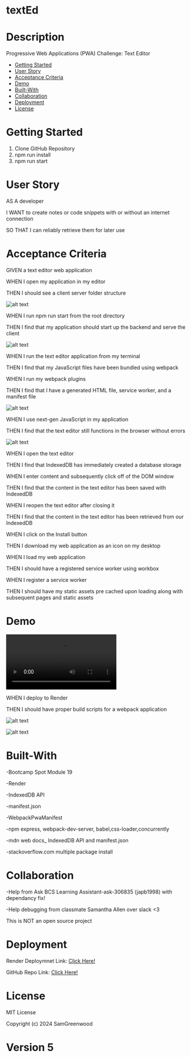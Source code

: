 # textEd

# Description
Progressive Web Applications (PWA) Challenge: Text Editor

- [Getting Started](#getting-started)
- [User Story](#user-story)
- [Acceptance Criteria](#acceptance-criteria)
- [Demo](#Demo)
- [Built-With](#built-with)
- [Collaboration](#collaboration)
- [Deployment](#deployment)
- [License](#license)

# Getting Started

1. Clone GitHub Repository
2. npm run install 
3. npm run start

# User Story

AS A developer

I WANT to create notes or code snippets with or without an internet connection

SO THAT I can reliably retrieve them for later use

# Acceptance Criteria

GIVEN a text editor web application

WHEN I open my application in my editor

THEN I should see a client server folder structure

![alt text](client/src/images/clientfiles.png)

WHEN I run npm run start from the root directory

THEN I find that my application should start up the backend and serve the client

![alt text](client/src/images/npmrunstart.png)

WHEN I run the text editor application from my terminal

THEN I find that my JavaScript files have been bundled using webpack

WHEN I run my webpack plugins

THEN I find that I have a generated HTML file, service worker, and a manifest file

![alt text](client/src/images/distfolder.png)

WHEN I use next-gen JavaScript in my application

THEN I find that the text editor still functions in the browser without errors

![alt text](client/src/images/browserJATE.png)

WHEN I open the text editor

THEN I find that IndexedDB has immediately created a database storage

WHEN I enter content and subsequently click off of the DOM window

THEN I find that the content in the text editor has been saved with IndexedDB

WHEN I reopen the text editor after closing it

THEN I find that the content in the text editor has been retrieved from our IndexedDB

WHEN I click on the Install button

THEN I download my web application as an icon on my desktop

WHEN I load my web application

THEN I should have a registered service worker using workbox

WHEN I register a service worker

THEN I should have my static assets pre cached upon loading along with subsequent pages and static assets

# Demo

<video controls src="client/src/images/JATEDEMO.mp4" title="Title"></video>

WHEN I deploy to Render

THEN I should have proper build scripts for a webpack application

![alt text](client/src/images/renderbuild.png)

![alt text](client/src/images/renderdeploy.png)

# Built-With

-Bootcamp Spot Module 19

-Render

-IndexedDB API

-manifest.json

-WebpackPwaManifest

-npm express, webpack-dev-server, babel,css-loader,concurrently

-mdn web docs_ IndexedDB API and manifest.json

-stackoverflow.com multiple package install

# Collaboration

-Help from Ask BCS Learning Assistant-ask-306835 (japb1998) with dependancy fix!

-Help debugging from classmate Samantha Allen over slack <3

This is NOT an open source project

# Deployment
Render Deploymnet Link: [Click Here!](https://texted1.onrender.com/)

GitHub Repo Link: [Click Here!](https://github.com/SamGreenwood84/textEd1.git)

# License
MIT License

Copyright (c) 2024 SamGreenwood

# Version 5
